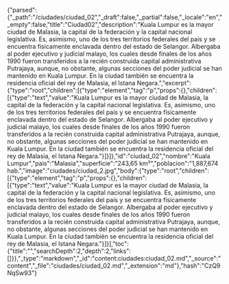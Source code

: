 {"parsed":{"_path":"/ciudades/ciudad_02","_draft":false,"_partial":false,"_locale":"en","_empty":false,"title":"Ciudad02","description":"Kuala Lumpur es la mayor ciudad de Malasia, la capital de la federación y la capital nacional legislativa.​ Es, asimismo, uno de los tres territorios federales del país y se encuentra físicamente enclavada dentro del estado de Selangor. Albergaba al poder ejecutivo y judicial malayo, los cuales desde finales de los años 1990 fueron transferidos a la recién construida capital administrativa Putrajaya,​ aunque, no obstante, algunas secciones del poder judicial se han mantenido en Kuala Lumpur. En la ciudad también se encuentra la residencia oficial del rey de Malasia, el Istana Negara.","excerpt":{"type":"root","children":[{"type":"element","tag":"p","props":{},"children":[{"type":"text","value":"Kuala Lumpur es la mayor ciudad de Malasia, la capital de la federación y la capital nacional legislativa.​ Es, asimismo, uno de los tres territorios federales del país y se encuentra físicamente enclavada dentro del estado de Selangor. Albergaba al poder ejecutivo y judicial malayo, los cuales desde finales de los años 1990 fueron transferidos a la recién construida capital administrativa Putrajaya,​ aunque, no obstante, algunas secciones del poder judicial se han mantenido en Kuala Lumpur. En la ciudad también se encuentra la residencia oficial del rey de Malasia, el Istana Negara."}]}]},"id":"ciudad_02","nombre":"Kuala Lumpur","pais":"Malasia","superficie":"243,65 km²","poblacion":"1,887,674 hab.","image":"ciudades/ciudad_2.jpg","body":{"type":"root","children":[{"type":"element","tag":"p","props":{},"children":[{"type":"text","value":"Kuala Lumpur es la mayor ciudad de Malasia, la capital de la federación y la capital nacional legislativa.​ Es, asimismo, uno de los tres territorios federales del país y se encuentra físicamente enclavada dentro del estado de Selangor. Albergaba al poder ejecutivo y judicial malayo, los cuales desde finales de los años 1990 fueron transferidos a la recién construida capital administrativa Putrajaya,​ aunque, no obstante, algunas secciones del poder judicial se han mantenido en Kuala Lumpur. En la ciudad también se encuentra la residencia oficial del rey de Malasia, el Istana Negara."}]}],"toc":{"title":"","searchDepth":2,"depth":2,"links":[]}},"_type":"markdown","_id":"content:ciudades:ciudad_02.md","_source":"content","_file":"ciudades/ciudad_02.md","_extension":"md"},"hash":"CzQ9NqSw93"}